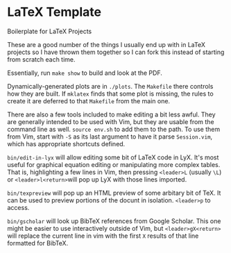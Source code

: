 # LaTeX Template
Boilerplate for LaTeX Projects

These are a good number of the things I usually end up with in LaTeX projects
so I have thrown them together so I can fork this instead of starting from
scratch each time.

Essentially, run `make show` to build and look at the PDF.

Dynamically-generated plots are in `./plots`. The `Makefile` there controls
how they are built. If `mklatex` finds that some plot is missing, the rules to
create it are deferred to that `Makefile` from the main one.

There are also a few tools included to make editing a bit less awful. They are
generally intended to be used with Vim, but they are usable from the command
line as well. `source env.sh` to add them to the path. To use them from Vim,
start with `-S` as its last argument to have it parse `Session.vim`, which has
appropriate shortcuts defined.

`bin/edit-in-lyx` will allow editing some bit of LaTeX code in LyX. It's most
useful for graphical equation editing or manipulating more complex tables.
That is, highlighting a few lines in Vim, then pressing `<leader>L` (usually
`\L`) or `<leader>l<return>`will pop up LyX with those lines imported.

`bin/texpreview` will pop up an HTML preview of some arbitary bit of TeX. It
can be used to preview portions of the docunt in isolation. `<leader>p` to
access.

`bin/gscholar` will look up BibTeX references from Google Scholar. This one
might be easier to use interactively outside of Vim, but `<leader>gX<return>`
will replace the current line in vim with the first `X` results of that line
formatted for BibTeX.
